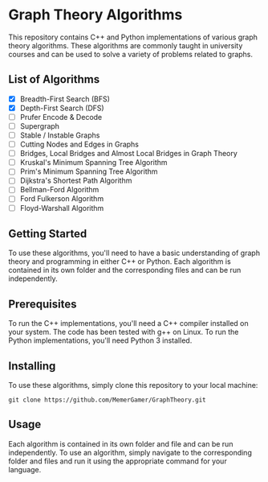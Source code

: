 # Graph Theory Algorithms

This repository contains C++ and Python implementations of various graph theory algorithms. These algorithms are commonly taught in university courses and can be used to solve a variety of problems related to graphs.

## List of Algorithms

- [x] Breadth-First Search (BFS)
- [x] Depth-First Search (DFS)
- [ ] Prufer Encode & Decode
- [ ] Supergraph
- [ ] Stable / Instable Graphs
- [ ] Cutting Nodes and Edges in Graphs
- [ ] Bridges, Local Bridges and Almost Local Bridges in Graph Theory
- [ ] Kruskal's Minimum Spanning Tree Algorithm
- [ ] Prim's Minimum Spanning Tree Algorithm
- [ ] Dijkstra's Shortest Path Algorithm
- [ ] Bellman-Ford Algorithm
- [ ] Ford Fulkerson Algorithm
- [ ] Floyd-Warshall Algorithm

## Getting Started

To use these algorithms, you'll need to have a basic understanding of graph theory and programming in either C++ or Python.
Each algorithm is contained in its own folder and the corresponding files and can be run independently.

## Prerequisites

To run the C++ implementations, you'll need a C++ compiler installed on your system. The code has been tested with g++ on Linux. To run the Python implementations, you'll need Python 3 installed.

## Installing

To use these algorithms, simply clone this repository to your local machine:

```console
git clone https://github.com/MemerGamer/GraphTheory.git
```

## Usage

Each algorithm is contained in its own folder and file and can be run independently.
To use an algorithm, simply navigate to the corresponding folder and files and run it using the appropriate command for your language.
